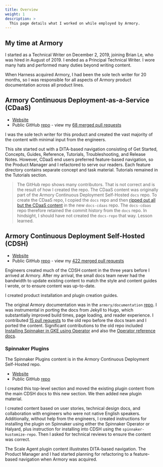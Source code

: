 ```yaml
---
title: Overview
weight: 1
description: >
  This page details what I worked on while employed by Armory.
---
```


## My time at Armory

I started as a Technical Writer on December 2, 2019, joining Brian Le, who was hired in August of 2019. I ended as a Principal Technical Writer. I wore many hats and performed many duties beyond writing content.

When Harness acquired Armory, I had been the sole tech writer for 20 months, so I was responsible for all aspects of Armory product documentation across all product lines.

## Armory Continuous Deployment-as-a-Service (CDaaS)

* [Website](https://developer.armory.io/)
* Public GitHub [repo](https://github.com/armory/docs-cdaas) - view my [68 merged pull requests](https://github.com/armory/docs-cdaas/pulls?q=is%3Apr+is%3Amerged+author%3Aaimeeu+)

I was the sole tech writer for this product and created the vast majority of the content with minimal input from the engineers.

This site started out with a DITA-based navigation consisting of Get Started, Concepts, Guides, Reference, Tutorials, Troubleshooting, and Release Notes. However, CDaaS end users preferred feature-based navigation, so the Product Manager and I refactored to serve our readers. Each feature directory contains separate concept and task material. Tutorials remained in the Tutorials section.

>The GitHub repo shows many contributors. That is not correct and is the result of how I created the repo. The CDaaS content was originally part of the Armory Continuous Deployment Self-Hosted `docs` repo. To create the CDaaS repo, I copied the `docs` repo and then [ripped out all but the CDaaS content](https://github.com/armory/docs-cdaas/pull/8) in the new `docs-cdaas` repo. The `docs-cdaas` repo therefore retained the commit history from the `docs` repo. In hindsight, I should have not created the `docs-repo` that way. Lesson learned.

## Armory Continuous Deployment Self-Hosted (CDSH)

* [Website](https://docs.armory.io/continuous-deployment/)
* Public GitHub [repo](https://github.com/armory/docs/) - view my [422 merged pull requests](https://github.com/armory/docs/pulls?q=is%3Apr+is%3Amerged+author%3Aaimeeu+)

Engineers created much of the CDSH content in the three years before I arrived at Armory. After my arrival, the small docs team never had the bandwidth to update existing content to match the style and content guides I wrote, or to ensure content was up-to-date.

I created product installation and plugin creation guides.

The original Armory documentation was in the `armory/documentation` [repo](https://github.com/armory/documentation). I was instrumental in porting the docs from Jekyll to Hugo, which substantially improved build times, page loading, and reader experience. I contributed [15 pull requests](https://github.com/armory/documentation/pulls?q=is%3Apr+is%3Amerged+author%3Aaimeeu+) to the old repo before the docs team and I ported the content. Significant contributions to the old repo included [Installing Spinnaker in GKE using Operator](https://github.com/armory/documentation/pull/853/files) and also the [Operator reference docs](https://github.com/armory/documentation/pull/820).

### Spinnaker Plugins

The Spinnaker Plugins content is in the Armory Continuous Deployment Self-Hosted repo.

* [Website](https://docs.armory.io/plugins/)
* Public GitHub [repo](https://github.com/armory/docs/)

I created this top-level section and moved the existing plugin content from the main CDSH docs to this new section. We then added new plugin material.

I created content based on user stories, technical design docs, and collaboration with engineers who were not native English speakers. Additionally, without help from the engineers, I created instructions for installing the plugin on Spinnaker using either the Spinnaker Operator or Halyard, plus instruction for installing into CDSH using the `spinnaker-kustomize-repo`. Then I asked for technical reviews to ensure the content was correct.

The Scale Agent plugin content illustrates DITA-based navigation. The Product Manager and I had started planning for refactoring to a feature-based navigation when Armory was acquired.  
